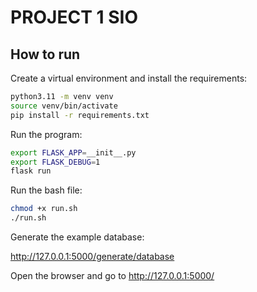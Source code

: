# PROJECT 1 SIO

## How to run

Create a virtual environment and install the requirements:

```bash
python3.11 -m venv venv
source venv/bin/activate
pip install -r requirements.txt
```

Run the program:

```bash
export FLASK_APP=__init__.py
export FLASK_DEBUG=1
flask run
```

Run the bash file:

```bash
chmod +x run.sh
./run.sh
```

Generate the example database:

http://127.0.0.1:5000/generate/database

Open the browser and go to http://127.0.0.1:5000/
